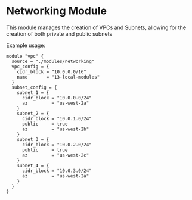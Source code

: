# Networking Module

This module manages the creation of VPCs and Subnets, allowing for the creation of both private and public subnets

Example usage:

```
module "vpc" {
  source = "./modules/networking"
  vpc_config = {
    cidr_block = "10.0.0.0/16"
    name       = "13-local-modules"
  }
  subnet_config = {
    subnet_1 = {
      cidr_block = "10.0.0.0/24"
      az         = "us-west-2a"
    }
    subnet_2 = {
      cidr_block = "10.0.1.0/24"
      public     = true
      az         = "us-west-2b"
    }
	subnet_3 = {
      cidr_block = "10.0.2.0/24"
      public     = true
      az         = "us-west-2c"
    }
	subnet_4 = {
      cidr_block = "10.0.3.0/24"
      az         = "us-west-2a"
    }
  }
}
```
